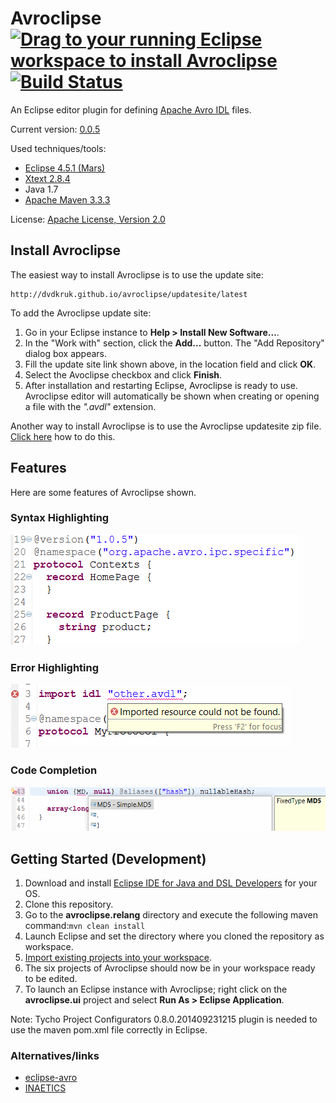 # Avroclipse [![Drag to your running Eclipse workspace to install Avroclipse](https://marketplace.eclipse.org/sites/all/themes/solstice/_themes/solstice_marketplace/public/images/btn-install.png "Drag to your running Eclipse workspace to install Avroclipse")](http://marketplace.eclipse.org/marketplace-client-intro?mpc_install=2600501) [![Build Status](https://travis-ci.org/dvdkruk/avroclipse.svg)](https://travis-ci.org/dvdkruk/avroclipse)
An Eclipse editor plugin for defining [Apache Avro IDL](https://avro.apache.org/docs/1.7.7/idl.html) files. 

Current version: [0.0.5](https://github.com/dvdkruk/avroclipse/releases/tag/0.0.5)

Used techniques/tools:
- [Eclipse 4.5.1 (Mars)](http://www.eclipse.org/home/index.php)
- [Xtext 2.8.4](https://eclipse.org/Xtext/)
- Java 1.7
- [Apache Maven 3.3.3](https://maven.apache.org/)

License: [Apache License, Version 2.0](https://github.com/dvdkruk/avroclipse/blob/master/LICENSE)

## Install Avroclipse
The easiest way to install Avroclipse is to use the update site:
````
http://dvdkruk.github.io/avroclipse/updatesite/latest
````
To add the Avroclipse update site:

1. Go in your Eclipse instance to **Help > Install New Software...**. 
2. In the "Work with" section, click the **Add...** button. The "Add Repository" dialog box appears.
3. Fill the update site link shown above, in the location field and click **OK**.
4. Select the Avoclipse checkbox and click **Finish**.
5. After installation and restarting Eclipse, Avroclipse is ready to use. Avroclipse editor will automatically be shown when creating or opening a file with the *".avdl"* extension.

Another way to install Avroclipse is to use the Avroclipse updatesite zip file. [Click here](https://github.com/dvdkruk/avroclipse/releases) how to do this.

## Features
Here are some features of Avroclipse shown.
### Syntax Highlighting
![Syntax Highlighting](https://github.com/dvdkruk/avroclipse/blob/master/avroclipse.releng/syntax_highlighting.gif)
### Error Highlighting
![Error Highlighting](https://github.com/dvdkruk/avroclipse/blob/master/avroclipse.releng/error_highlighting.gif)
### Code Completion 
![Code Completion](https://github.com/dvdkruk/avroclipse/blob/master/avroclipse.releng/code_completion.gif)

## Getting Started (Development)
1. Download and install [Eclipse IDE for Java and DSL Developers](http://www.eclipse.org/downloads/packages/eclipse-ide-java-and-dsl-developers/marsr) for your OS.
2. Clone this repository.
3. Go to the **avroclipse.relang** directory and execute the following maven command:````mvn clean install````
4. Launch Eclipse and set the directory where you cloned the repository as workspace.
5. [Import existing  projects into your workspace](http://help.eclipse.org/juno/index.jsp?topic=%2Forg.eclipse.platform.doc.user%2Ftasks%2Ftasks-importproject.htm).
6. The six projects of Avroclipse should now be in your workspace ready to be edited.
7. To launch an Eclipse instance with Avroclipse; right click on the **avroclipse.ui** project and select **Run As > Eclipse Application**.

Note: Tycho Project Configurators 0.8.0.201409231215 plugin is needed to use the maven pom.xml file correctly in Eclipse.

### Alternatives/links
* [eclipse-avro](https://github.com/LangleyStudios/eclipse-avro)
* [INAETICS](http://www.inaetics.org/)
